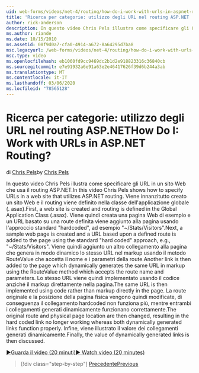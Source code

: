 ```yaml
---
uid: web-forms/videos/net-4/routing/how-do-i-work-with-urls-in-aspnet-routing
title: 'Ricerca per categorie: utilizzo degli URL nel routing ASP.NET | Microsoft Docs'
author: rick-anderson
description: In questo video Chris Pels illustra come specificare gli URL in un sito Web che usa il routing ASP.NET. Viene innanzitutto creato un sito Web e il routing viene definito in GL...
ms.author: riande
ms.date: 10/15/2010
ms.assetid: 08f9d0a7-cfa0-4914-a672-8a64295d7ba8
msc.legacyurl: /web-forms/videos/net-4/routing/how-do-i-work-with-urls-in-aspnet-routing
msc.type: video
ms.openlocfilehash: eb1060fd9cc9469dc2b1d2e918823316c36840cb
ms.sourcegitcommit: e7e91932a6e91a63e2e46417626f39d6b244a3ab
ms.translationtype: MT
ms.contentlocale: it-IT
ms.lasthandoff: 03/06/2020
ms.locfileid: "78565128"
---
```

# <a name="how-do-i-work-with-urls-in-aspnet-routing"></a><span data-ttu-id="ff2a6-105">Ricerca per categorie: utilizzo degli URL nel routing ASP.NET</span><span class="sxs-lookup"><span data-stu-id="ff2a6-105">How Do I: Work with URLs in ASP.NET Routing?</span></span>

<span data-ttu-id="ff2a6-106">di [Chris Pels](https://twitter.com/chrispels)</span><span class="sxs-lookup"><span data-stu-id="ff2a6-106">by [Chris Pels](https://twitter.com/chrispels)</span></span>

<span data-ttu-id="ff2a6-107">In questo video Chris Pels illustra come specificare gli URL in un sito Web che usa il routing ASP.NET.</span><span class="sxs-lookup"><span data-stu-id="ff2a6-107">In this video Chris Pels shows how to specify URLs in a web site that utilizes ASP.NET routing.</span></span> <span data-ttu-id="ff2a6-108">Viene innanzitutto creato un sito Web e il routing viene definito nella classe dell'applicazione globale (. asax).</span><span class="sxs-lookup"><span data-stu-id="ff2a6-108">First, a web site is created and routing is defined in the Global Application Class (.asax).</span></span> <span data-ttu-id="ff2a6-109">Viene quindi creata una pagina Web di esempio e un URL basato su una route definita viene aggiunto alla pagina usando l'approccio standard "hardcoded", ad esempio "~/Stats/Visitors".</span><span class="sxs-lookup"><span data-stu-id="ff2a6-109">Next, a sample web page is created and a URL based upon a defined route is added to the page using the standard "hard coded" approach, e.g., "~/Stats/Visitors".</span></span> <span data-ttu-id="ff2a6-110">Viene quindi aggiunto un altro collegamento alla pagina che genera in modo dinamico lo stesso URL nel markup usando il metodo RouteValue che accetta il nome e i parametri della route.</span><span class="sxs-lookup"><span data-stu-id="ff2a6-110">Another link is then added to the page which dynamically generates the same URL in markup using the RouteValue method which accepts the route name and parameters.</span></span> <span data-ttu-id="ff2a6-111">Lo stesso URL viene quindi implementato usando il codice anziché il markup direttamente nella pagina.</span><span class="sxs-lookup"><span data-stu-id="ff2a6-111">The same URL is then implemented using code rather than markup directly in the page.</span></span> <span data-ttu-id="ff2a6-112">La route originale e la posizione della pagina fisica vengono quindi modificate, di conseguenza il collegamento hardcoded non funziona più, mentre entrambi i collegamenti generati dinamicamente funzionano correttamente.</span><span class="sxs-lookup"><span data-stu-id="ff2a6-112">The original route and physical page location are then changed, resulting in the hard coded link no longer working whereas both dynamically generated links function properly.</span></span> <span data-ttu-id="ff2a6-113">Infine, viene illustrato il valore dei collegamenti generati dinamicamente.</span><span class="sxs-lookup"><span data-stu-id="ff2a6-113">Finally, the value of dynamically generated links is then discussed.</span></span>

[<span data-ttu-id="ff2a6-114">&#9654;Guarda il video (20 minuti)</span><span class="sxs-lookup"><span data-stu-id="ff2a6-114">&#9654; Watch video (20 minutes)</span></span>](https://channel9.msdn.com/Blogs/ASP-NET-Site-Videos/how-do-i-work-with-urls-in-aspnet-routing)

> [!div class="step-by-step"]
> [<span data-ttu-id="ff2a6-115">Precedente</span><span class="sxs-lookup"><span data-stu-id="ff2a6-115">Previous</span></span>](how-do-i-use-routing-with-aspnet-web-forms.md)

